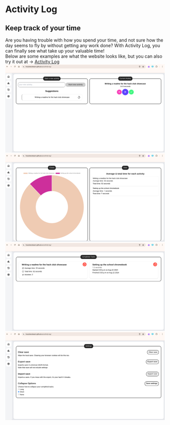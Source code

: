 # Activity Log
## Keep track of your time
Are you having trouble with how you spend your time, and not sure how the day seems to fly by without getting any work done? With Activity Log, you can finally see what take up your valuable time!  
Below are some examples are what the website looks like, but you can also try it out at -> [Activity Log](https://hnasheralneam.github.io/acivity-log)   
![Main page](https://raw.githubusercontent.com/hnasheralneam/activity-log/main/showcase/main.png)
![Stats page](https://raw.githubusercontent.com/hnasheralneam/activity-log/main/showcase/graphs.png)
![History page](https://raw.githubusercontent.com/hnasheralneam/activity-log/main/showcase/history.png)
![Settings page](https://raw.githubusercontent.com/hnasheralneam/activity-log/main/showcase/settings.png)
